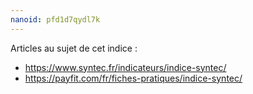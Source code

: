 ```yaml
---
nanoid: pfd1d7qydl7k
---
```

Articles au sujet de cet indice :

- https://www.syntec.fr/indicateurs/indice-syntec/
- https://payfit.com/fr/fiches-pratiques/indice-syntec/
